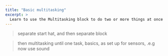 ```yaml
---
title: "Basic multitasking"
excerpt: >
  Learn to use the Multitasking block to do two or more things at once
---
```


> separate start hat, and then separate block

> then multitasking until one task, basics, as set up for sensors, .e.g now use sound
